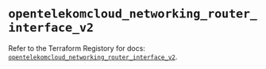 # `opentelekomcloud_networking_router_interface_v2`

Refer to the Terraform Registory for docs: [`opentelekomcloud_networking_router_interface_v2`](https://www.terraform.io/docs/providers/opentelekomcloud/r/networking_router_interface_v2).

